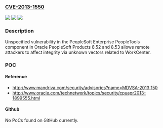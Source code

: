 ### [CVE-2013-1550](https://cve.mitre.org/cgi-bin/cvename.cgi?name=CVE-2013-1550)
![](https://img.shields.io/static/v1?label=Product&message=n%2Fa&color=blue)
![](https://img.shields.io/static/v1?label=Version&message=n%2Fa&color=blue)
![](https://img.shields.io/static/v1?label=Vulnerability&message=n%2Fa&color=brighgreen)

### Description

Unspecified vulnerability in the PeopleSoft Enterprise PeopleTools component in Oracle PeopleSoft Products 8.52 and 8.53 allows remote attackers to affect integrity via unknown vectors related to WorkCenter.

### POC

#### Reference
- http://www.mandriva.com/security/advisories?name=MDVSA-2013:150
- http://www.oracle.com/technetwork/topics/security/cpuapr2013-1899555.html

#### Github
No PoCs found on GitHub currently.

